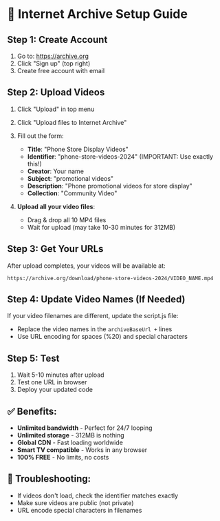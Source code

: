 # 🎯 Internet Archive Setup Guide

## Step 1: Create Account
1. Go to: https://archive.org
2. Click "Sign up" (top right)
3. Create free account with email

## Step 2: Upload Videos
1. Click "Upload" in top menu
2. Click "Upload files to Internet Archive"
3. Fill out the form:
   - **Title**: "Phone Store Display Videos"
   - **Identifier**: "phone-store-videos-2024" (IMPORTANT: Use exactly this!)
   - **Creator**: Your name
   - **Subject**: "promotional videos"
   - **Description**: "Phone promotional videos for store display"
   - **Collection**: "Community Video"

4. **Upload all your video files**:
   - Drag & drop all 10 MP4 files
   - Wait for upload (may take 10-30 minutes for 312MB)

## Step 3: Get Your URLs
After upload completes, your videos will be available at:
```
https://archive.org/download/phone-store-videos-2024/VIDEO_NAME.mp4
```

## Step 4: Update Video Names (If Needed)
If your video filenames are different, update the script.js file:
- Replace the video names in the `archiveBaseUrl +` lines
- Use URL encoding for spaces (%20) and special characters

## Step 5: Test
1. Wait 5-10 minutes after upload
2. Test one URL in browser
3. Deploy your updated code

## ✅ Benefits:
- **Unlimited bandwidth** - Perfect for 24/7 looping
- **Unlimited storage** - 312MB is nothing
- **Global CDN** - Fast loading worldwide
- **Smart TV compatible** - Works in any browser
- **100% FREE** - No limits, no costs

## 🔧 Troubleshooting:
- If videos don't load, check the identifier matches exactly
- Make sure videos are public (not private)
- URL encode special characters in filenames